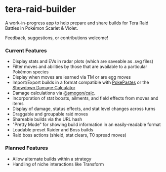# tera-raid-builder
A work-in-progress app to help prepare and share builds for Tera Raid Battles in Pokémon Scarlet & Violet.

Feedback, suggestions, or contributions welcome!

### Current Features
- Display stats and EVs in radar plots (which are saveable as .svg files)
- Filter moves and abilities by those that are available to a particular Pokémon species
- Display when moves are learned via TM or are egg moves
- Import/Export builds in a format compatible with [PokePastes](pokepast.es) or the [Showdown Damage Calculator](https://calc.pokemonshowdown.com/)
- Damage calculations via [@smogon/calc](https://github.com/smogon/damage-calc/tree/master/calc).
- Incorporation of stat boosts, ailments, and field effects from moves and items
- Display of damage, status effects, and stat level changes across turns
- Draggable and groupable raid moves
- Shareable builds via the URL hash
- "Pretty Mode" for showing build information in an easily-readable format
- Loadable preset Raider and Boss builds
- Raid boss actions (shield, stat clears, T0 spread moves)

### Planned Features
- Allow alternate builds within a strategy
- Handling of niche interactions like Transform
